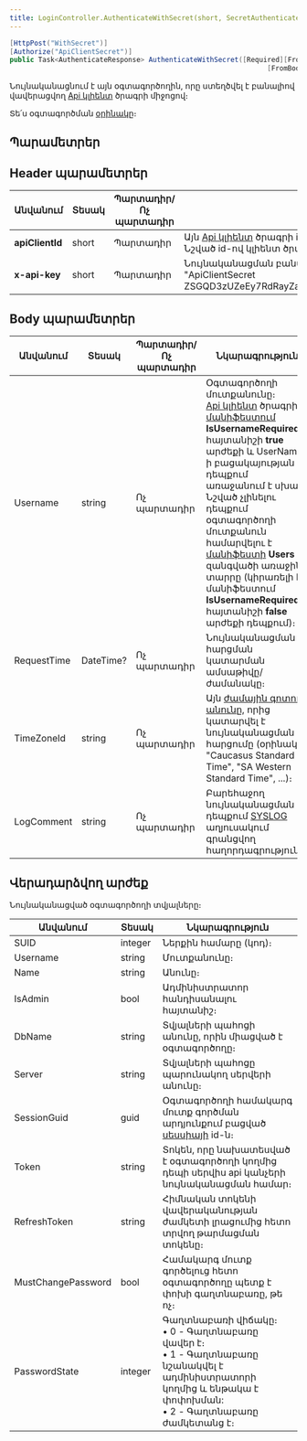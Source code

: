 ```yaml
---
title: LoginController.AuthenticateWithSecret(short, SecretAuthenticateRequest) մեթոդ
---
```


```c#
[HttpPost("WithSecret")]
[Authorize("ApiClientSecret")]
public Task<AuthenticateResponse> AuthenticateWithSecret([Required][FromHeader] short apiClientId,
                                                               [FromBody] SecretAuthenticateRequest request)
```

Նույնականացնում է այն օգտագործողին, որը ստեղծվել է բանալիով վավերացվող [Api կլիենտ](../../web_api_client/api_client.md) ծրագրի միջոցով։

Տե՛ս օգտագործման [օրինակը](https://www.postman.com/asya-01/armsoft/example/33237126-4bbeb85b-c497-4439-8f07-1943d228ba90)։

## Պարամետրեր

## Header պարամետրեր

| Անվանում | Տեսակ | **Պարտադիր/Ոչ պարտադիր** | **Նկարագրություն** |
| --- | --- | --- | --- |
| **apiClientId** | short | Պարտադիր | Այն [Api կլիենտ](../../web_api_client/api_client.md) ծրագրի id-ն, որում ստեղծվել է նույնականացվող օգտագործողը։  <br>Նշված id-ով կլիենտ ծրագրի բացակայության դեպքում առաջանում է սխալ։ |
| **x-api-key** | short | Պարտադիր | Նույնականացման բանալի անունը, որը նշվել է [Api կլիենտ](../../web_api_client/api_client.md) ստեղծելիս։ Արժեքը լրացնելուց պետք է նայել պատճենել ApiClientSecret նախդիրը։ Օրինակ՝ "ApiClientSecret ZSGQD3zUZeEy7RdRayZaywaS7KrSbO16MdsHyrjT6WK4vbUv2lxgLcweD1NqYYbFRCcxNrkNrQRXMAc4VIPwdq1vAq23kqdAiTSaGxc6zKekW3baem3dmWGUh679pPdOP6Q": |

## Body պարամետրեր

| Անվանում | Տեսակ | **Պարտադիր/Ոչ պարտադիր** | **Նկարագրություն** |
| --- | --- | --- | --- |
| Username | string | Ոչ պարտադիր | Օգտագործողի մուտքանունը։  <br>[Api կլիենտ](../../web_api_client/api_client.md) ծրագրի [մանիֆեստում](../../web_api_client/api_client.md#մանիֆեստ) **IsUsernameRequired** հայտանիշի **true** արժեքի և UserName-ի բացակայության դեպքում առաջանում է սխալ։  <br>Նշված չլինելու դեպքում օգտագործողի մուտքանուն համարվելու է [մանիֆեստի](../../web_api_client/api_client.md#մանիֆեստ) **Users** զանգվածի առաջին տարրը (կիրառելի է մանիֆեստում **IsUsernameRequired** հայտանիշի **false** արժեքի դեպքում)։ |
| RequestTime | DateTime? | Ոչ պարտադիր | Նույնականացման հարցման կատարման ամսաթիվը/ժամանակը։ |
| TimeZoneId | string | Ոչ պարտադիր | Այն [ժամային գոտու անունը](https://learn.microsoft.com/en-us/windows-hardware/manufacture/desktop/default-time-zones#time-zones), որից կատարվել է նույնականացման հարցումը (օրինակ՝ "Caucasus Standard Time", "SA Western Standard Time", ...)։ |
| LogComment | string | Ոչ պարտադիր | Բարեհաջող նույնականացման դեպքում [SYSLOG](https://armsoft.github.io/as4x-docs/HTM/ProgrGuide/Database/SYSLOG.html) աղյուսակում գրանցվող հաղորդագրությունը։ |

## Վերադարձվող արժեք

Նույնականացված օգտագործողի տվյալները։

| Անվանում | Տեսակ | Նկարագրություն |
| --- | --- | --- |
| SUID | integer | Ներքին համարը (կոդ)։ |
| Username | string | Մուտքանունը։ |
| Name | string | Անունը։ |
| IsAdmin | bool | Ադմինիստրատոր հանդիսանալու հայտանիշ։ |
| DbName | string | Տվյալների պահոցի անունը, որին միացված է օգտագործողը։ |
| Server | string | Տվյալների պահոցը պարունակող սերվերի անունը։ |
| SessionGuid | guid | Օգտագործողի համակարգ մուտք գործման արդյունքում բացված [սեսսիայի](../../server_api/types/SessionInfo.md) id-ն։ |
| Token | string | Տոկեն, որը նախատեսված է օգտագործողի կողմից դեպի սերվիս api կանչերի նույնականացման համար։ |
| RefreshToken | string | Հիմնական տոկենի վավերականության ժամկետի լրացումից հետո տրվող թարմացման տոկենը։ |
| MustChangePassword | bool | Համակարգ մուտք գործելուց հետո օգտագործողը պետք է փոխի գաղտնաբառը, թե ոչ։ |
| PasswordState | integer | Գաղտնաբառի վիճակը։  <br>• 0 - Գաղտնաբառը վավեր է։  <br>• 1 - Գաղտնաբառը նշանակվել է ադմինիստրատորի կողմից և ենթակա է փոփոխման:  <br>• 2 - Գաղտնաբառը ժամկետանց է։ |
